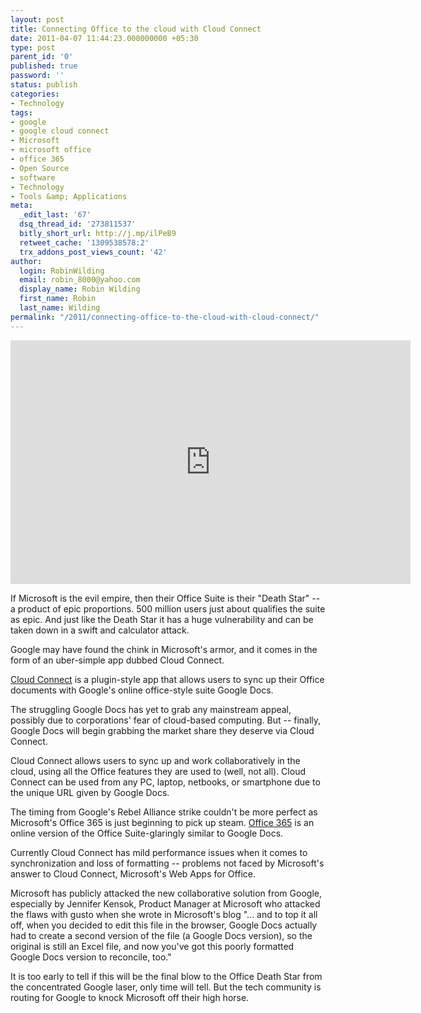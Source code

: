 ```yaml
---
layout: post
title: Connecting Office to the cloud with Cloud Connect
date: 2011-04-07 11:44:23.000000000 +05:30
type: post
parent_id: '0'
published: true
password: ''
status: publish
categories:
- Technology
tags:
- google
- google cloud connect
- Microsoft
- microsoft office
- office 365
- Open Source
- software
- Technology
- Tools &amp; Applications
meta:
  _edit_last: '67'
  dsq_thread_id: '273811537'
  bitly_short_url: http://j.mp/ilPeB9
  retweet_cache: '1309538578:2'
  trx_addons_post_views_count: '42'
author:
  login: RobinWilding
  email: robin_8000@yahoo.com
  display_name: Robin Wilding
  first_name: Robin
  last_name: Wilding
permalink: "/2011/connecting-office-to-the-cloud-with-cloud-connect/"
---
```

<p><iframe title="YouTube video player" width="640" height="390" src="http://www.youtube.com/embed/H12teRzulW0" frameborder="0" allowfullscreen></iframe></p>
<p>If Microsoft is the evil empire, then their Office Suite is their "Death Star" -- a product of epic proportions. 500 million users just about qualifies the suite as epic. And just like the Death Star it has a huge vulnerability and can be taken down in a swift and calculator attack. </p>
<p><!--more--></p>
<p>Google may have found the chink in Microsoft's armor, and it comes in the form of an uber-simple app dubbed Cloud Connect. </p>
<p><a href="http://tools.google.com/dlpage/cloudconnect">Cloud Connect</a> is a plugin-style app that allows users to sync up their Office documents with Google's online office-style suite Google Docs. </p>
<p>The struggling Google Docs has yet to grab any mainstream appeal, possibly due to corporations' fear of cloud-based computing. But -- finally, Google Docs will begin grabbing the market share they deserve  via Cloud Connect. </p>
<p>Cloud Connect allows users to sync up and work collaboratively in the cloud, using all the Office features they are used to (well, not all). Cloud Connect can be used from any PC, laptop, netbooks, or smartphone due to the unique URL given by Google Docs. </p>
<p>The timing from Google's Rebel Alliance strike couldn't be more perfect as Microsoft's Office 365 is just beginning to pick up steam. <a href="http://office365.microsoft.com/">Office 365</a> is an online version of the Office Suite-glaringly similar to Google Docs. </p>
<p>Currently Cloud Connect has mild performance issues when it comes to synchronization and loss of formatting -- problems not faced by Microsoft's answer to Cloud Connect, Microsoft's Web Apps for Office.</p>
<p>Microsoft has publicly attacked the new collaborative solution from Google, especially by Jennifer Kensok, Product Manager at Microsoft who attacked the flaws with gusto when she wrote in Microsoft's blog "... and to top it all off, when you decided to edit this file in the browser, Google Docs actually had to create a second version of the file (a Google Docs version), so the original is still an Excel file, and now you've got this poorly formatted Google Docs version to reconcile, too."</p>
<p>It is too early to tell if this will be the final blow to the Office Death Star from the concentrated Google laser, only time will tell. But the tech community is routing for Google to knock Microsoft off their high horse.</p>
